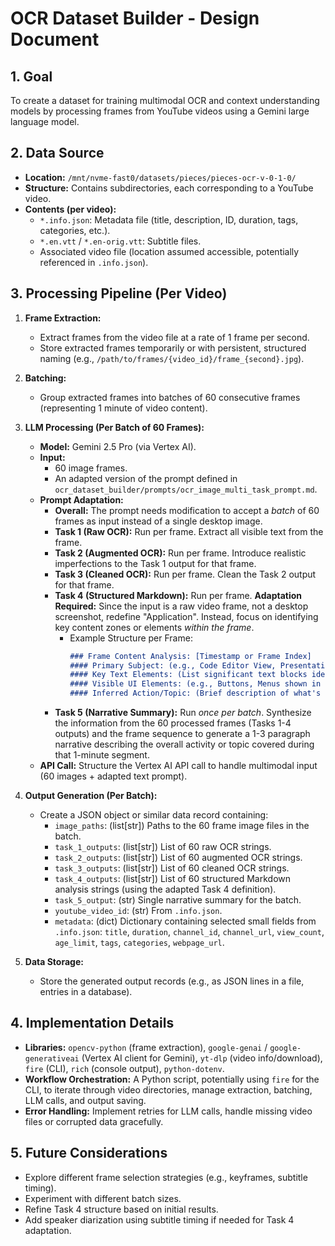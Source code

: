 # OCR Dataset Builder - Design Document

## 1. Goal

To create a dataset for training multimodal OCR and context understanding models by processing frames from YouTube videos using a Gemini large language model.

## 2. Data Source

- **Location:** `/mnt/nvme-fast0/datasets/pieces/pieces-ocr-v-0-1-0/`
- **Structure:** Contains subdirectories, each corresponding to a YouTube video.
- **Contents (per video):**
    - `*.info.json`: Metadata file (title, description, ID, duration, tags, categories, etc.).
    - `*.en.vtt` / `*.en-orig.vtt`: Subtitle files.
    - Associated video file (location assumed accessible, potentially referenced in `.info.json`).

## 3. Processing Pipeline (Per Video)

1.  **Frame Extraction:**
    - Extract frames from the video file at a rate of 1 frame per second.
    - Store extracted frames temporarily or with persistent, structured naming (e.g., `/path/to/frames/{video_id}/frame_{second}.jpg`).

2.  **Batching:**
    - Group extracted frames into batches of 60 consecutive frames (representing 1 minute of video content).

3.  **LLM Processing (Per Batch of 60 Frames):**
    - **Model:** Gemini 2.5 Pro (via Vertex AI).
    - **Input:**
        - 60 image frames.
        - An adapted version of the prompt defined in `ocr_dataset_builder/prompts/ocr_image_multi_task_prompt.md`.
    - **Prompt Adaptation:**
        - **Overall:** The prompt needs modification to accept a *batch* of 60 frames as input instead of a single desktop image.
        - **Task 1 (Raw OCR):** Run per frame. Extract all visible text from the frame.
        - **Task 2 (Augmented OCR):** Run per frame. Introduce realistic imperfections to the Task 1 output for that frame.
        - **Task 3 (Cleaned OCR):** Run per frame. Clean the Task 2 output for that frame.
        - **Task 4 (Structured Markdown):** Run per frame. **Adaptation Required:** Since the input is a raw video frame, not a desktop screenshot, redefine "Application". Instead, focus on identifying key content zones or elements *within the frame*.
            - Example Structure per Frame:
                ```markdown
                ### Frame Content Analysis: [Timestamp or Frame Index]
                #### Primary Subject: (e.g., Code Editor View, Presentation Slide, Talking Head, Gameplay Scene)
                #### Key Text Elements: (List significant text blocks identified)
                #### Visible UI Elements: (e.g., Buttons, Menus shown in a tutorial)
                #### Inferred Action/Topic: (Brief description of what's happening in this specific frame)
                ```
        - **Task 5 (Narrative Summary):** Run *once per batch*. Synthesize the information from the 60 processed frames (Tasks 1-4 outputs) and the frame sequence to generate a 1-3 paragraph narrative describing the overall activity or topic covered during that 1-minute segment.
    - **API Call:** Structure the Vertex AI API call to handle multimodal input (60 images + adapted text prompt).

4.  **Output Generation (Per Batch):**
    - Create a JSON object or similar data record containing:
        - `image_paths`: (list[str]) Paths to the 60 frame image files in the batch.
        - `task_1_outputs`: (list[str]) List of 60 raw OCR strings.
        - `task_2_outputs`: (list[str]) List of 60 augmented OCR strings.
        - `task_3_outputs`: (list[str]) List of 60 cleaned OCR strings.
        - `task_4_outputs`: (list[str]) List of 60 structured Markdown analysis strings (using the adapted Task 4 definition).
        - `task_5_output`: (str) Single narrative summary for the batch.
        - `youtube_video_id`: (str) From `.info.json`.
        - `metadata`: (dict) Dictionary containing selected small fields from `.info.json`: `title`, `duration`, `channel_id`, `channel_url`, `view_count`, `age_limit`, `tags`, `categories`, `webpage_url`.

5.  **Data Storage:**
    - Store the generated output records (e.g., as JSON lines in a file, entries in a database).

## 4. Implementation Details

- **Libraries:** `opencv-python` (frame extraction), `google-genai` / `google-generativeai` (Vertex AI client for Gemini), `yt-dlp` (video info/download), `fire` (CLI), `rich` (console output), `python-dotenv`.
- **Workflow Orchestration:** A Python script, potentially using `fire` for the CLI, to iterate through video directories, manage extraction, batching, LLM calls, and output saving.
- **Error Handling:** Implement retries for LLM calls, handle missing video files or corrupted data gracefully.

## 5. Future Considerations

- Explore different frame selection strategies (e.g., keyframes, subtitle timing).
- Experiment with different batch sizes.
- Refine Task 4 structure based on initial results.
- Add speaker diarization using subtitle timing if needed for Task 4 adaptation. 